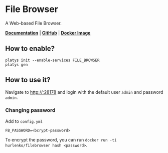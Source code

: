# File Browser

A Web-based File Browser.

**[Documentation](https://filebrowser.org/)** | **[GitHub](https://github.com/filebrowser/filebrowser)** | **[Docker Image](https://github.com/hurlenko/filebrowser-docker)** 

## How to enable?

```
platys init --enable-services FILE_BROWSER
platys gen
```

## How to use it?

Navigate to <http://:28178> and login with the default user `admin` and password `admin`. 

### Changing password

Add to `config.yml`

```
FB_PASSWORD=<bcrypt-password>
```

To encrypt the password, you can run `docker run -ti hurlenko/filebrowser hash <password>`.